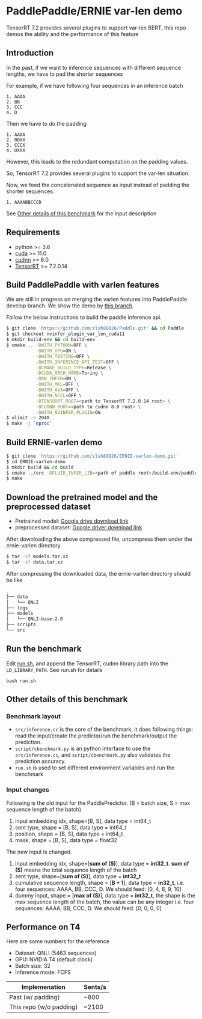 # PaddlePaddle/ERNIE var-len demo
TensorRT 7.2 provides several plugins to support var-len BERT, this repo demos the ability and the performance of this feature

## Introduction
In the past, if we want to inference sequences with different sequence lengths, we have to pad the shorter sequences

For example, if we have following four sequences in an inference batch
```
1. AAAA
2. BB
3. CCC
4. D
```

Then we have to do the padding
```
1. AAAA
2. BBXX
3. CCCX
4. DXXX
```

However, this leads to the redundant computation on the padding values.

So, TensorRT 7.2 provides several plugins to support the var-len situation. 

Now, we feed the concatenated sequence as input instead of padding the shorter sequences.
```
1. AAAABBCCCD
```

See [Other details of this benchmark](#other-details-of-this-benchmark) for the input description

## Requirements
* python >= 3.6
* [cuda](https://developer.nvidia.com/cuda-downloads) >= 11.0
* [cudnn](https://developer.nvidia.com/cudnn) >= 8.0
* [TensorRT](https://developer.nvidia.com/tensorrt) >= 7.2.0.14

## Build PaddlePaddle with varlen features

We are still in progress on merging the varlen features into PaddlePaddle develop branch. We show the demo by [this branch](https://github.com/zlsh80826/Paddle/tree/nvinfer_plugin_var_len_cuda11). 

Follow the below instructions to build the paddle inference api.

``` bash
$ git clone 'https://github.com/zlsh80826/Paddle.git' && cd Paddle
$ git checkout nvinfer_plugin_var_len_cuda11
$ mkdir build-env && cd build-env
$ cmake .. -DWITH_PYTHON=OFF \
           -DWITH_GPU=ON \
           -DWITH_TESTING=OFF \
           -DWITH_INFERENCE_API_TEST=OFF \
           -DCMAKE_BUILD_TYPE=Release \
           -DCUDA_ARCH_NAME=Turing \
           -DON_INFER=ON \
           -DWITH_MKL=OFF \
           -DWITH_AVX=OFF \
           -DWITH_NCCL=OFF \
           -DTENSORRT_ROOT=<path to TensorRT 7.2.0.14 root> \
           -DCUDNN_ROOT=<path to cudnn 8.0 root> \
           -DWITH_NVINFER_PLUGIN=ON
$ ulimit -n 2048
$ make -j `nproc`
```

## Build ERNIE-varlen demo
```bash
$ git clone 'https://github.com/zlsh80826/ERNIE-varlen-demo.git'
$ cd ERNIE-varlen-demo
$ mkdir build && cd build
$ cmake ../src -DFLUID_INFER_LIB=<path of paddle root>/build-env/paddle_inference_install_dir
$ make
```

## Download the pretrained model and the preprocessed dataset
* Pretrained model: [Google drive download link](https://drive.google.com/file/d/1eZEsxWQInqHEx8GpLH_gJGPB5bY4r6oe/view?usp=sharing)
* preprocessed dataset: [Google driver download link](https://drive.google.com/file/d/1iWNrse6N2U3o5nwfQ7IVDIBMit6TYtqf/view?usp=sharing)

After downloading the above compressed file, uncompress them under the ernie-varlen directory
```bash
$ tar -xf models.tar.xz
$ tar -xf data.tar.xz
```
After compressing the downloaded data, the ernie-varlen directory should be like
```bash
.
├── data
│   └── QNLI
├── logs
├── models
│   └── QNLI-base-2.0
├── scripts
└── src

```

## Run the benchmark

Edit [run.sh](https://gitlab-master.nvidia.com/rewang/ernie-varlen/-/blob/master/run.sh), and append the TensorRT, cudnn library path into the `LD_LIBRARY_PATH`. See run.sh for details

```
bash run.sh
```

## Other details of this benchmark

### Benchmark layout
* `src/inference.cc` is the core of the benchmark, it does following things: read the input/create the predictor/run the benchmark/output the prediction.
* `script/cbenchmark.py` is an python interface to use the `src/inference.cc`, and `script/cbenchmark.py` also validates the prediction accuracy.
* `run.sh` is used to set different environment variables and run the benchmark

### Input changes
Following is the old input for the PaddlePredictor. (B = batch size, S = max sequence length of the batch)
1. input embedding idx, shape=[B, S], data type = int64_t
2. sent type, shape = [B, S], data type = int64_t
3. position, shape = [B, S], data type = int64_t
4. mask, shape = [B, S], data type = float32

The new input is changed.
1. input embedding idx, shape=[**sum of (S)**], data type = **int32_t**. **sum of (S)** means the total sequence length of the batch
2. sent type, shape=[**sum of (S)**], data type = **int32_t**
3. cumulative sequence length, shape = [**B + 1**], data type = **in32_t**, 
   i.e. four sequences: AAAA, BB, CCC, D. We should feed: [0, 4, 6, 9, 10]
4. dummy input, shape = [**max of (S)**], data type = **int32_t**, the shape is the max sequence length of the batch, the value can be any integer
   i.e. four sequences: AAAA, BB, CCC, D. We should feed: [0, 0, 0, 0]

## Performance on T4
Here are some numbers for the reference
* Dataset: QNLI (5463 sequences)
* GPU: NVIDIA T4 (default clock)
* Batch size: 32
* Inference mode: FCFS

| Implemenation           | Sents/s |
|-------------------------|---------|
| Past (w/ padding)       | ~800    |
| This repo (w/o padding) | ~2100   |
